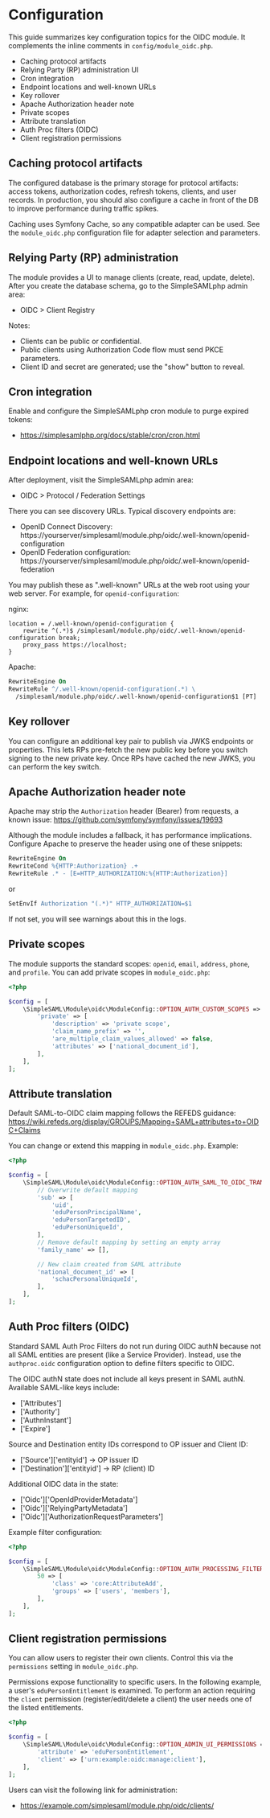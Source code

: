 # Configuration

This guide summarizes key configuration topics for the OIDC module.
It complements the inline comments in `config/module_oidc.php`.

- Caching protocol artifacts
- Relying Party (RP) administration UI
- Cron integration
- Endpoint locations and well-known URLs
- Key rollover
- Apache Authorization header note
- Private scopes
- Attribute translation
- Auth Proc filters (OIDC)
- Client registration permissions

## Caching protocol artifacts

The configured database is the primary storage for protocol artifacts:
access tokens, authorization codes, refresh tokens, clients, and user
records. In production, you should also configure a cache in front of the
DB to improve performance during traffic spikes.

Caching uses Symfony Cache, so any compatible adapter can be used. See the
`module_oidc.php` configuration file for adapter selection and parameters.

## Relying Party (RP) administration

The module provides a UI to manage clients (create, read, update, delete).
After you create the database schema, go to the SimpleSAMLphp admin area:

- OIDC > Client Registry

Notes:
- Clients can be public or confidential.
- Public clients using Authorization Code flow must send PKCE parameters.
- Client ID and secret are generated; use the "show" button to reveal.

## Cron integration

Enable and configure the SimpleSAMLphp cron module to purge expired tokens:

- https://simplesamlphp.org/docs/stable/cron/cron.html

## Endpoint locations and well-known URLs

After deployment, visit the SimpleSAMLphp admin area:

- OIDC > Protocol / Federation Settings

There you can see discovery URLs. Typical discovery endpoints are:

- OpenID Connect Discovery:
  https://yourserver/simplesaml/module.php/oidc/.well-known/openid-configuration
- OpenID Federation configuration:
  https://yourserver/simplesaml/module.php/oidc/.well-known/openid-federation

You may publish these as ".well-known" URLs at the web root using your
web server. For example, for `openid-configuration`:

nginx:

```nginx
location = /.well-known/openid-configuration {
    rewrite ^(.*)$ /simplesaml/module.php/oidc/.well-known/openid-configuration break;
    proxy_pass https://localhost;
}
```

Apache:

```apache
RewriteEngine On
RewriteRule ^/.well-known/openid-configuration(.*) \
  /simplesaml/module.php/oidc/.well-known/openid-configuration$1 [PT]
```

## Key rollover

You can configure an additional key pair to publish via JWKS endpoints or
properties. This lets RPs pre-fetch the new public key before you switch
signing to the new private key. Once RPs have cached the new JWKS, you can
perform the key switch.

## Apache Authorization header note

Apache may strip the `Authorization` header (Bearer) from requests, a known
issue: https://github.com/symfony/symfony/issues/19693

Although the module includes a fallback, it has performance implications.
Configure Apache to preserve the header using one of these snippets:

```apache
RewriteEngine On
RewriteCond %{HTTP:Authorization} .+
RewriteRule .* - [E=HTTP_AUTHORIZATION:%{HTTP:Authorization}]
```

or

```apache
SetEnvIf Authorization "(.*)" HTTP_AUTHORIZATION=$1
```

If not set, you will see warnings about this in the logs.

## Private scopes

The module supports the standard scopes: `openid`, `email`, `address`,
`phone`, and `profile`. You can add private scopes in `module_oidc.php`:

```php
<?php

$config = [
    \SimpleSAML\Module\oidc\ModuleConfig::OPTION_AUTH_CUSTOM_SCOPES => [
        'private' => [
            'description' => 'private scope',
            'claim_name_prefix' => '',
            'are_multiple_claim_values_allowed' => false,
            'attributes' => ['national_document_id'],
        ],
    ],
];
```

## Attribute translation

Default SAML-to-OIDC claim mapping follows the REFEDS guidance:
https://wiki.refeds.org/display/GROUPS/Mapping+SAML+attributes+to+OIDC+Claims

You can change or extend this mapping in `module_oidc.php`. Example:

```php
<?php

$config = [
    \SimpleSAML\Module\oidc\ModuleConfig::OPTION_AUTH_SAML_TO_OIDC_TRANSLATE_TABLE => [
        // Overwrite default mapping
        'sub' => [
            'uid',
            'eduPersonPrincipalName',
            'eduPersonTargetedID',
            'eduPersonUniqueId',
        ],
        // Remove default mapping by setting an empty array
        'family_name' => [],

        // New claim created from SAML attribute
        'national_document_id' => [
            'schacPersonalUniqueId',
        ],
    ],
];
```

## Auth Proc filters (OIDC)

Standard SAML Auth Proc Filters do not run during OIDC authN because not
all SAML entities are present (like a Service Provider). Instead, use the
`authproc.oidc` configuration option to define filters specific to OIDC.

The OIDC authN state does not include all keys present in SAML authN.
Available SAML-like keys include:

- ['Attributes']
- ['Authority']
- ['AuthnInstant']
- ['Expire']

Source and Destination entity IDs correspond to OP issuer and Client ID:

- ['Source']['entityid']      → OP issuer ID
- ['Destination']['entityid'] → RP (client) ID

Additional OIDC data in the state:

- ['Oidc']['OpenIdProviderMetadata']
- ['Oidc']['RelyingPartyMetadata']
- ['Oidc']['AuthorizationRequestParameters']

Example filter configuration:

```php
<?php

$config = [
    \SimpleSAML\Module\oidc\ModuleConfig::OPTION_AUTH_PROCESSING_FILTERS => [
        50 => [
            'class' => 'core:AttributeAdd',
            'groups' => ['users', 'members'],
        ],
    ],
];
```

## Client registration permissions

You can allow users to register their own clients. Control this via the
`permissions` setting in `module_oidc.php`.

Permissions expose functionality to specific users. In the following
example, a user's `eduPersonEntitlement` is examined. To perform an action
requiring the `client` permission (register/edit/delete a client) the user
needs one of the listed entitlements.

```php
<?php

$config = [
    \SimpleSAML\Module\oidc\ModuleConfig::OPTION_ADMIN_UI_PERMISSIONS => [
        'attribute' => 'eduPersonEntitlement',
        'client' => ['urn:example:oidc:manage:client'],
    ],
];
```

Users can visit the following link for administration:

- https://example.com/simplesaml/module.php/oidc/clients/
